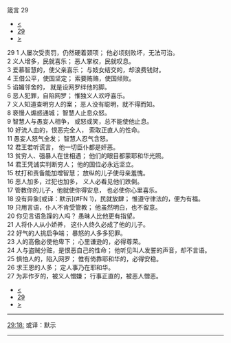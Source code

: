 ﻿





 箴言 29




* [<](bible/PRO28.md)
* [29](bible/PRO.md)
* [>](bible/PRO30.md)



 
29 
1 人屡次受责罚，仍然硬着颈项； 他必顷刻败坏，无法可治。  
2 义人增多，民就喜乐； 恶人掌权，民就叹息。  
3 爱慕智慧的，使父亲喜乐； 与妓女结交的，却浪费钱财。  
4 王借公平，使国坚定； 索要贿赂，使国倾败。  
5 谄媚邻舍的， 就是设网罗绊他的脚。  
6 恶人犯罪，自陷网罗； 惟独义人欢呼喜乐。  
7 义人知道查明穷人的案； 恶人没有聪明，就不得而知。  
8 亵慢人煽惑通城； 智慧人止息众怒。  
9 智慧人与愚妄人相争， 或怒或笑，总不能使他止息。  
10 好流人血的，恨恶完全人， 索取正直人的性命。  
11 愚妄人怒气全发； 智慧人忍气含怒。  
12 君王若听谎言， 他一切臣仆都是奸恶。  
13 贫穷人、强暴人在世相遇； 他们的眼目都蒙耶和华光照。  
14 君王凭诚实判断穷人； 他的国位必永远坚立。  
15 杖打和责备能加增智慧； 放纵的儿子使母亲羞愧。  
16 恶人加多，过犯也加多， 义人必看见他们跌倒。  
17 管教你的儿子，他就使你得安息， 也必使你心里喜乐。  
18 没有异象[或译：默示](#FN
1)，民就放肆； 惟遵守律法的，便为有福。  
19 只用言语，仆人不肯受管教； 他虽然明白，也不留意。  
20 你见言语急躁的人吗？ 愚昧人比他更有指望。  
21 人将仆人从小娇养， 这仆人终久必成了他的儿子。  
22 好气的人挑启争端； 暴怒的人多多犯罪。  
23 人的高傲必使他卑下； 心里谦逊的，必得尊荣。  
24 人与盗贼分赃，是恨恶自己的性命； 他听见叫人发誓的声音，却不言语。  
25 惧怕人的，陷入网罗； 惟有倚靠耶和华的，必得安稳。  
26 求王恩的人多； 定人事乃在耶和华。  
27 为非作歹的，被义人憎嫌； 行事正直的，被恶人憎恶。 
* [<](bible/PRO28.md)
* [29](bible/PRO.md)
* [>](bible/PRO30.md)





---


[29:18:](#V18)
或译：默示




---









